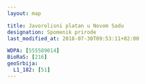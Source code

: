```yaml
---
layout: map

title: Javorolisni platan u Novom Sadu
designation: Spomenik prirode
last_modified_at: 2018-07-30T09:53:11+02:00

WDPA: [555589014]
BioRaS: [216]
geoSrbija:
  L1_182: [51]
---
```

